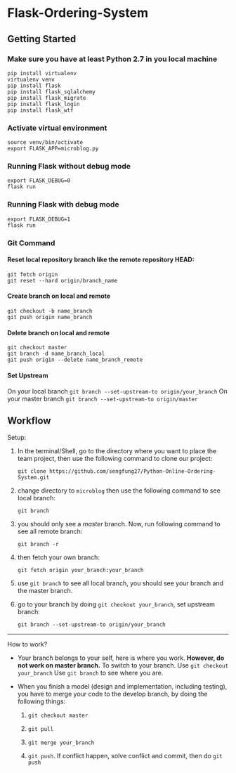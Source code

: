 # Flask-Ordering-System

## Getting Started 
### Make sure you have at least Python 2.7 in you local machine
```
pip install virtualenv
virtualenv venv
pip install flask
pip install flask_sqlalchemy
pip install flask_migrate
pip install flask_login
pip install flask_wtf
```

### Activate virtual environment
```
source venv/bin/activate
export FLASK_APP=microblog.py
```

### Running Flask without debug mode
```
export FLASK_DEBUG=0
flask run
```

### Running Flask with debug mode
```
export FLASK_DEBUG=1
flask run
```

### Git Command
#### Reset local repository branch like the remote repository HEAD:
```
git fetch origin
git reset --hard origin/branch_name
```
#### Create branch on local and remote
```
git checkout -b name_branch
git push origin name_branch
```
#### Delete branch on local and remote
```
git checkout master 
git branch -d name_branch_local
git push origin --delete name_branch_remote

```
#### Set Upstream
On your local branch
`git branch --set-upstream-to origin/your_branch`
On your master branch
`git branch --set-upstream-to origin/master`

## Workflow

Setup:

1. In the terminal/Shell, go to the directory where you want to place the team project, then use the following command to clone our project:

	`git clone https://github.com/sengfung27/Python-Online-Ordering-System.git`

2. change directory to `microblog` then use the following command to see local branch:

	`git branch`

3. you should only see a *master* branch. Now, run following command to see all remote branch:

	`git branch -r`

4. then fetch your own branch:

	`git fetch origin your_branch:your_branch`

5. use `git branch` to see all local branch, you should see your branch and the master branch.

6. go to your branch by doing `git checkout your_branch`, set upstream branch:

	`git branch --set-upstream-to origin/your_branch`

---

How to work?

- Your branch belongs to your self, here is where you work. **However, do not work on master branch.**
	 To switch to your branch. Use `git checkout your_branch`
	 Use `git branch` to see where you are.

- When you finish a model (design and implementation, including testing), you have to merge your code to the develop branch, by doing the following things:

	1. `git checkout master`

	2. `git pull`

	3. `git merge your_branch`

	4. `git push`. If conflict happen, solve conflict and commit, then do `git push`
	

